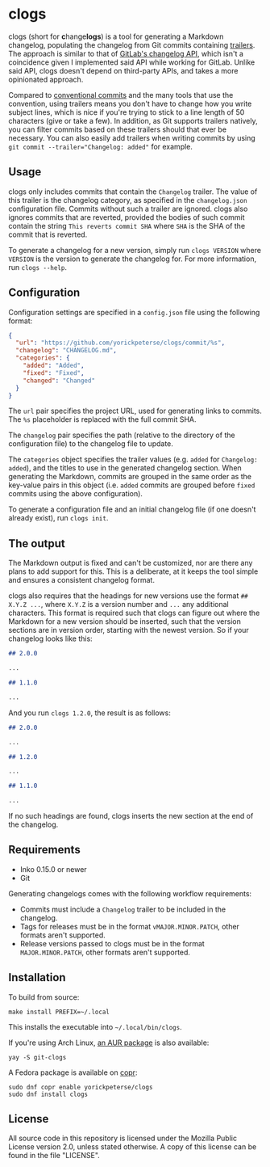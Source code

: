 # clogs

clogs (short for **c**hange**logs**) is a tool for generating a Markdown
changelog, populating the changelog from Git commits containing
[trailers](https://git-scm.com/docs/git-interpret-trailers). The approach is
similar to that of [GitLab's changelog API](https://docs.gitlab.com/ee/api/repositories.html#add-changelog-data-to-a-changelog-file),
which isn't a coincidence given I implemented said API while working for GitLab.
Unlike said API, clogs doesn't depend on third-party APIs, and takes a more
opinionated approach.

Compared to [conventional
commits](https://www.conventionalcommits.org/en/v1.0.0/) and the many tools that
use the convention, using trailers means you don't have to change how you write
subject lines, which is nice if you're trying to stick to a line length of 50
characters (give or take a few). In addition, as Git supports trailers natively,
you can filter commits based on these trailers should that ever be necessary.
You can also easily add trailers when writing commits by using `git commit
--trailer="Changelog: added"` for example.

## Usage

clogs only includes commits that contain the `Changelog` trailer. The value of
this trailer is the changelog category, as specified in the `changelog.json`
configuration file. Commits without such a trailer are ignored. clogs also
ignores commits that are reverted, provided the bodies of such commit contain
the string `This reverts commit SHA` where `SHA` is the SHA of the commit that
is reverted.

To generate a changelog for a new version, simply run `clogs VERSION` where
`VERSION` is the version to generate the changelog for. For more information,
run `clogs --help`.

## Configuration

Configuration settings are specified in a `config.json` file using the following
format:

```json
{
  "url": "https://github.com/yorickpeterse/clogs/commit/%s",
  "changelog": "CHANGELOG.md",
  "categories": {
    "added": "Added",
    "fixed": "Fixed",
    "changed": "Changed"
  }
}
```

The `url` pair specifies the project URL, used for generating links to commits.
The `%s` placeholder is replaced with the full commit SHA.

The `changelog` pair specifies the path (relative to the directory of the
configuration file) to the changelog file to update.

The `categories` object specifies the trailer values (e.g. `added` for
`Changelog: added`), and the titles to use in the generated changelog section.
When generating the Markdown, commits are grouped in the same order as the
key-value pairs in this object (i.e. `added` commits are grouped before `fixed`
commits using the above configuration).

To generate a configuration file and an initial changelog file (if one doesn't
already exist), run `clogs init`.

## The output

The Markdown output is fixed and can't be customized, nor are there any plans
to add support for this. This is a deliberate, at it keeps the tool simple and
ensures a consistent changelog format.

clogs also requires that the headings for new versions use the format
`## X.Y.Z ...`, where `X.Y.Z` is a version number and `...` any additional
characters. This format is required such that clogs can figure out where the
Markdown for a new version should be inserted, such that the version sections
are in version order, starting with the newest version. So if your changelog
looks like this:

```markdown
## 2.0.0

...

## 1.1.0

...
```

And you run `clogs 1.2.0`, the result is as follows:

```markdown
## 2.0.0

...

## 1.2.0

...

## 1.1.0

...
```

If no such headings are found, clogs inserts the new section at the end of the
changelog.

## Requirements

- Inko 0.15.0 or newer
- Git

Generating changelogs comes with the following workflow requirements:

- Commits must include a `Changelog` trailer to be included in the changelog.
- Tags for releases must be in the format `vMAJOR.MINOR.PATCH`, other formats
  aren't supported.
- Release versions passed to clogs must be in the format `MAJOR.MINOR.PATCH`,
  other formats aren't supported.

## Installation

To build from source:

```
make install PREFIX=~/.local
```

This installs the executable into `~/.local/bin/clogs`.

If you're using Arch Linux, [an AUR
package](https://aur.archlinux.org/packages/git-clogs) is also available:

```
yay -S git-clogs
```

A Fedora package is available on [copr](https://copr.fedorainfracloud.org/coprs/):

```
sudo dnf copr enable yorickpeterse/clogs
sudo dnf install clogs
```

## License

All source code in this repository is licensed under the Mozilla Public License
version 2.0, unless stated otherwise. A copy of this license can be found in the
file "LICENSE".
